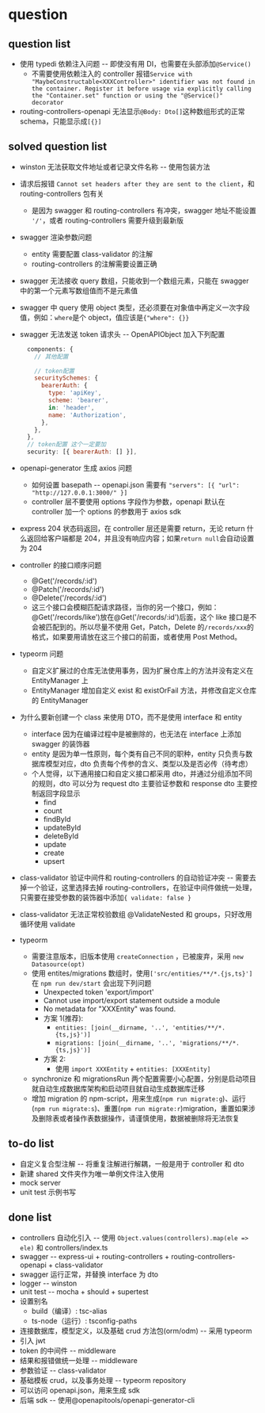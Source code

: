 # question

## question list

- 使用 typedi 依赖注入问题 -- 即使没有用 DI，也需要在头部添加`@Service()`
  - 不需要使用依赖注入的 controller 报错`Service with "MaybeConstructable<XXXController>" identifier was not found in the container. Register it before usage via explicitly calling the "Container.set" function or using the "@Service()" decorator`
- routing-controllers-openapi 无法显示`@Body: Dto[]`这种数组形式的正常 schema，只能显示成`[{}]`

## solved question list

- winston 无法获取文件地址或者记录文件名称 -- 使用包装方法
- 请求后报错 `Cannot set headers after they are sent to the client`，和 routing-controllers 包有关
  - 是因为 swagger 和 routing-controllers 有冲突，swagger 地址不能设置 `'/'`，或者 routing-controllers 需要升级到最新版
- swagger 渲染参数问题
  - entity 需要配置 class-validator 的注解
  - routing-controllers 的注解需要设置正确
- swagger 无法接收 query 数组，只能收到一个数组元素，只能在 swagger 中的第一个元素写数组值而不是元素值
- swagger 中 query 使用 object 类型，还必须要在对象值中再定义一次字段值，例如：`where`是个 object，值应该是`{"where": {}}`
- swagger 无法发送 token 请求头 -- OpenAPIObject 加入下列配置

  ```javascript
    components: {
      // 其他配置

      // token配置
      securitySchemes: {
        bearerAuth: {
          type: 'apiKey',
          scheme: 'bearer',
          in: 'header',
          name: 'Authorization',
        },
      },
    },
    // token配置 这个一定要加
    security: [{ bearerAuth: [] }],
  ```

- openapi-generator 生成 axios 问题
  - 如何设置 basepath -- openapi.json 需要有 `"servers": [{ "url": "http://127.0.0.1:3000/" }]`
  - controller 层不要使用 options 字段作为参数，openapi 默认在 controller 加一个 options 的参数用于 axios sdk
- express 204 状态码返回，在 controller 层还是需要 return，无论 return 什么返回给客户端都是 204，并且没有响应内容；如果`return null`会自动设置为 204
- controller 的接口顺序问题
  - @Get('/records/:id')
  - @Patch('/records/:id')
  - @Delete('/records/:id')
  - 这三个接口会模糊匹配请求路径，当你的另一个接口，例如：@Get('/records/like')放在@Get('/records/:id')后面，这个 like 接口是不会被匹配到的。所以尽量不使用 Get，Patch，Delete 的`/records/xxx`的格式，如果要用请放在这三个接口的前面，或者使用 Post Method。
- typeorm 问题
  - 自定义扩展过的仓库无法使用事务，因为扩展仓库上的方法并没有定义在 EntityManager 上
  - EntityManager 增加自定义 exist 和 existOrFail 方法，并修改自定义仓库的 EntityManager
- 为什么要新创建一个 class 来使用 DTO，而不是使用 interface 和 entity
  - interface 因为在编译过程中是被删除的，也无法在 interface 上添加 swagger 的装饰器
  - entity 是因为单一性原则，每个类有自己不同的职种，entity 只负责与数据库模型对应，dto 负责每个传参的含义、类型以及是否必传（待考虑）
  - 个人觉得，以下通用接口和自定义接口都采用 dto，并通过分组添加不同的规则，dto 可以分为 request dto 主要验证参数和 response dto 主要控制返回字段显示
    - find
    - count
    - findById
    - updateById
    - deleteById
    - update
    - create
    - upsert
- class-validator 验证中间件和 routing-controllers 的自动验证冲突 -- 需要去掉一个验证，这里选择去掉 routing-controllers，在验证中间件做统一处理，只需要在接受参数的装饰器中添加`{ validate: false }`
- class-validator 无法正常校验数组 @ValidateNested 和 groups，只好改用循环使用 validate
- typeorm
  - 需要注意版本，旧版本使用 `createConnection` ，已被废弃，采用 `new Datasource(opt)`
  - 使用 entites/migrations 数组时，使用`['src/entities/**/*.{js,ts}']`在 `npm run dev/start` 会出现下列问题
    - Unexpected token 'export/import'
    - Cannot use import/export statement outside a module
    - No metadata for \"XXXEntity\" was found.
    - 方案 1(推荐):
      - `entities: [join(__dirname, '..', 'entities/**/*.{ts,js}')]`
      - `migrations: [join(__dirname, '..', 'migrations/**/*.{ts,js}')]`
    - 方案 2:
      - 使用 `import XXXEntity` + `entities: [XXXEntity]`
  - synchronize 和 migrationsRun 两个配置需要小心配置，分别是启动项目就自动生成数据库架构和启动项目就自动生成数据库迁移
  - 增加 migration 的 npm-script，用来生成(`npm run migrate:g`)、运行(`npm run migrate:s`)、重置(`npm run migrate:r`)migration，重置如果涉及删除表或者操作表数据操作，请谨慎使用，数据被删除将无法恢复

## to-do list

- 自定义复合型注解 -- 将重复注解进行解耦，一般是用于 controller 和 dto
- 新建 shared 文件夹作为唯一单例文件注入使用
- mock server
- unit test 示例书写

## done list

- controllers 自动化引入 -- 使用 `Object.values(controllers).map(ele => ele)` 和 controllers/index.ts
- swagger -- express-ui + routing-controllers + routing-controllers-openapi + class-validator
- swagger 运行正常，并替换 interface 为 dto
- logger -- winston
- unit test -- mocha + should + supertest
- 设置别名
  - build（编译）: tsc-alias
  - ts-node（运行）: tsconfig-paths
- 连接数据库，模型定义，以及基础 crud 方法包(orm/odm) -- 采用 typeorm
- 引入 jwt
- token 的中间件 -- middleware
- 结果和报错做统一处理 -- middleware
- 参数验证 -- class-validator
- 基础模板 crud，以及事务处理 -- typeorm repository
- 可以访问 openapi.json，用来生成 sdk
- 后端 sdk -- 使用@openapitools/openapi-generator-cli
